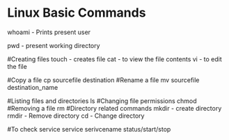 # Linux Basic Commands

whoami - Prints present user

pwd - present working directory

#Creating files
  touch - creates file
  cat - to view the file contents
  vi - to edit the file
  
#Copy a file
  cp sourcefile destination
#Rename a file
  mv sourcefile destination_name
  
#Listing files and directories
  ls
#Changing file permissions
  chmod
#Removing a file
rm
#Directory related commands
  mkdir - create directory
  rmdir - Remove directory
  cd - Change directory
  
#To check service
   service serivcename status/start/stop 
   
